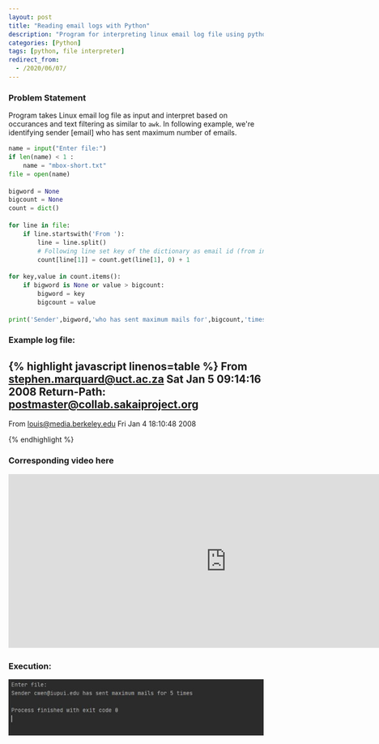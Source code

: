 ```yaml
---
layout: post
title: "Reading email logs with Python"
description: "Program for interpreting linux email log file using python for various combinations"
categories: [Python]
tags: [python, file interpreter]
redirect_from:
  - /2020/06/07/
---
```


### Problem Statement
Program takes Linux email log file as input and interpret based on occurances and text filtering as similar to `awk`.
In following example, we're identifying sender [email] who has sent maximum number of emails. 

~~~ python
name = input("Enter file:")
if len(name) < 1 :
    name = "mbox-short.txt"
file = open(name)

bigword = None
bigcount = None
count = dict()

for line in file:
    if line.startswith('From '):
        line = line.split()
        # Following line set key of the dictionary as email id (from index position 1) and value as 0 if first occurance or increment count if not first occurance
        count[line[1]] = count.get(line[1], 0) + 1

for key,value in count.items():
    if bigword is None or value > bigcount:
        bigword = key
        bigcount = value

print('Sender',bigword,'who has sent maximum mails for',bigcount,'times')

~~~

### Example log file:
{% highlight javascript linenos=table %}
From stephen.marquard@uct.ac.za Sat Jan  5 09:14:16 2008
Return-Path: <postmaster@collab.sakaiproject.org>
------------------------------
From louis@media.berkeley.edu Fri Jan  4 18:10:48 2008

{% endhighlight %}


### Corresponding video here
<iframe style="width: 860px;height: 343px;" src="https://www.youtube.com/embed/ypztpBvEe8k" frameborder="0" allow="accelerometer; autoplay; encrypted-media; gyroscope; picture-in-picture" allowfullscreen></iframe>

### Execution:
![execution1](/blog/images/python_execution_20200607.jpg)


